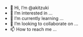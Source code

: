- 👋 Hi, I’m @akitzuki
- 👀 I’m interested in ...
- 🌱 I’m currently learning ...
- 💞️ I’m looking to collaborate on ...
- 📫 How to reach me ...

<!---
akitzuki/akitzuki is a ✨ special ✨ repository because its `README.md` (this file) appears on your GitHub profile.
You can click the Preview link to take a look at your changes.
--->

